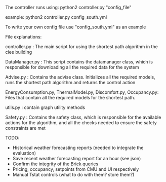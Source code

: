The controller runs using:
python2 controller.py "config_file"

example: python2 controller.py config_south.yml

To write your own config file use "config_south.yml" as an example

File explanations:

controller.py : The main script for using the shortest path algorithm in the ciee building

DataManager.py : This script contains the datamanager class, which is responsible for downloading all the required data
for the system

Advise.py : Contains the advise class. Initializes all the required models, runs the shortest path algorithm and returns
the control action

EnergyConsumption.py, ThermalModel.py, Discomfort.py, Occupancy.py: Files that contain all the required models for
the shortest path.

utils.py : contain graph utility methods

Safety.py : Contains the safety class, which is responsible for the available actions for the algorithm, and all the
checks needed to ensure the safety constraints are met


TODO:

* Historical weather forecasting reports (needed to integrate the evaluation)
* Save recent weather forecasting report for an hour (see json)
* Confirm the integrity of the Brick queries
* Pricing, occupancy, setpoints from CMU and UI respectively
* Manual Tstat controls (what to do with them? store them?)
